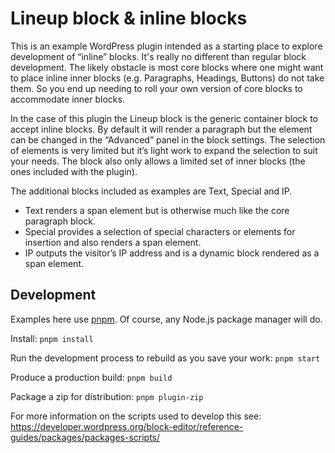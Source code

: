 # Lineup block & inline blocks

This is an example WordPress plugin intended as a starting place to explore development of “inline” blocks. It's really no different than regular block development. The likely obstacle is most core blocks where one might want to place inline inner blocks (e.g. Paragraphs, Headings, Buttons) do not take them. So you end up needing to roll your own version of core blocks to accommodate inner blocks.

In the case of this plugin the Lineup block is the generic container block to accept inline blocks. By default it will render a paragraph but the element can be changed in the “Advanced” panel in the block settings. The selection of elements is very limited but it’s light work to expand the selection to suit your needs. The block also only allows a limited set of inner blocks (the ones included with the plugin).

The additional blocks included as examples are Text, Special and IP.
- Text renders a span element but is otherwise much like the core paragraph block.
- Special provides a selection of special characters or elements for insertion and also renders a span element.
- IP outputs the visitor’s IP address and is a dynamic block rendered as a span element.

## Development

Examples here use [pnpm](https://pnpm.io/). Of course, any Node.js package manager will do.

Install:
`pnpm install`

Run the development process to rebuild as you save your work:
`pnpm start`

Produce a production build:
`pnpm build`

Package a zip for distribution:
`pnpm plugin-zip`

For more information on the scripts used to develop this see:
https://developer.wordpress.org/block-editor/reference-guides/packages/packages-scripts/
